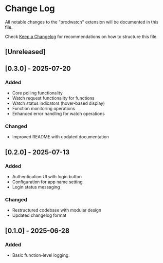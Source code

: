 # Change Log

All notable changes to the "prodwatch" extension will be documented in this file.

Check [Keep a Changelog](http://keepachangelog.com/) for recommendations on how to structure this file.

## [Unreleased]

## [0.3.0] - 2025-07-20
### Added
- Core polling functionality
- Watch request functionality for functions
- Watch status indicators (hover-based display)
- Function monitoring operations
- Enhanced error handling for watch operations

### Changed  
- Improved README with updated documentation

## [0.2.0] - 2025-07-13
### Added
- Authentication UI with login button
- Configuration for app name setting
- Login status messaging

### Changed
- Restructured codebase with modular design
- Updated changelog format

## [0.1.0] - 2025-06-28
### Added
- Basic function-level logging.